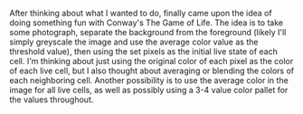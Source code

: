 After thinking about what I wanted to do, finally came upon the idea of doing something fun with Conway's The Game of Life. The idea is to take some photograph, separate the background from the foreground (likely I'll simply greyscale the image and use the average color value as the threshold value), then using the set pixels as the initial live state of each cell. I'm thinking about just using the original color of each pixel as the color of each live cell, but I also thought about averaging or blending the colors of each neighboring cell. Another possibility is to use the average color in the image for all live cells, as well as possibly using a 3-4 value color pallet for the values throughout.
